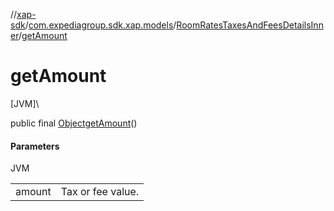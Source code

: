 //[xap-sdk](../../../index.md)/[com.expediagroup.sdk.xap.models](../index.md)/[RoomRatesTaxesAndFeesDetailsInner](index.md)/[getAmount](get-amount.md)

# getAmount

[JVM]\

public final [Object](https://docs.oracle.com/javase/8/docs/api/java/lang/Object.html)[getAmount](get-amount.md)()

#### Parameters

JVM

| | |
|---|---|
| amount | Tax or fee value. |
